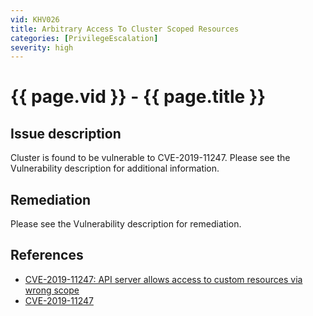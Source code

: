 ```yaml
---
vid: KHV026
title: Arbitrary Access To Cluster Scoped Resources
categories: [PrivilegeEscalation]
severity: high
---
```


# {{ page.vid }} - {{ page.title }}

## Issue description

Cluster is found to be vulnerable to CVE-2019-11247. Please see the Vulnerability description for additional information.

## Remediation

Please see the Vulnerability description for remediation.

## References

- [CVE-2019-11247: API server allows access to custom resources via wrong scope](https://github.com/kubernetes/kubernetes/issues/80983)
- [CVE-2019-11247](https://cve.mitre.org/cgi-bin/cvename.cgi?name=CVE-2019-11247)
